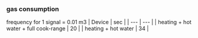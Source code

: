 ### gas consumption
frequency for 1 signal = 0.01 m3
| Device | sec |
| --- | --- |
| heating + hot water + full cook-range | 20  |
| heating + hot water                   | 34  |
